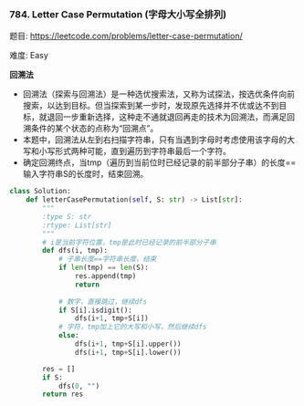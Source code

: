 ### 784. Letter Case Permutation (字母大小写全排列)

题目:
<https://leetcode.com/problems/letter-case-permutation/>


难度:   Easy


**回溯法**

- 回溯法（探索与回溯法）是一种选优搜索法，又称为试探法，按选优条件向前搜索，以达到目标。但当探索到某一步时，发现原先选择并不优或达不到目标，就退回一步重新选择，这种走不通就退回再走的技术为回溯法，而满足回溯条件的某个状态的点称为“回溯点”。
- 本题中，回溯法从左到右扫描字符串，只有当遇到字母时考虑使用该字母的大写和小写形式两种可能，直到遍历到字符串最后一个字符。
- 确定回溯终点，当tmp（遍历到当前位时已经记录的前半部分子串）的长度==输入字符串S的长度时，结束回溯。
```python
class Solution:
    def letterCasePermutation(self, S: str) -> List[str]:
        """
        :type S: str
        :rtype: List[str]
        """
        # i是当前字符位置，tmp是此时已经记录的前半部分子串
        def dfs(i, tmp):
            # 子串长度==字符串长度，结束
            if len(tmp) == len(S):  
                res.append(tmp)
                return
            
            # 数字，直接跳过，继续dfs
            if S[i].isdigit():  
                dfs(i+1, tmp+S[i])
            # 字符，tmp加上它的大写和小写，然后继续dfs
            else:
                dfs(i+1, tmp+S[i].upper())
                dfs(i+1, tmp+S[i].lower())

        res = []
        if S: 
            dfs(0, "")
        return res
```